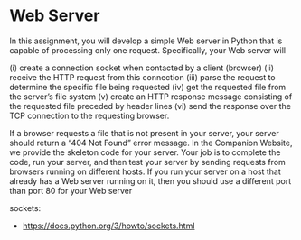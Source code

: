 # Web Server
In this assignment, you will develop a simple Web server in Python that is capable of
processing only one request. Specifically, your Web server will 

(i) create a connection socket when contacted by a client (browser)
(ii) receive the HTTP request from this connection
(iii) parse the request to determine the specific file being requested
(iv) get the requested file from the server’s file system
(v) create an HTTP response message consisting of the requested file preceded by header lines
(vi) send the response over the TCP connection to the requesting browser. 

If a browser requests a file that is not present in your server, your server should return a “404 Not Found” error message.
In the Companion Website, we provide the skeleton code for your server. Your job is to complete the code, run your server, and then test 
your server by sending requests from browsers running on different hosts. If you run your server on a host that already has a Web server 
running on it, then you should use a different port than port 80 for your Web server

sockets:
- https://docs.python.org/3/howto/sockets.html
